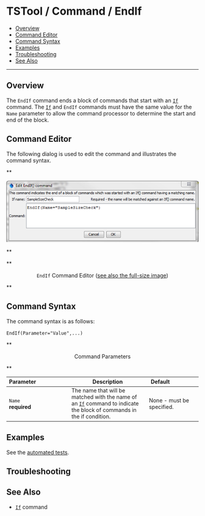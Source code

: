 # TSTool / Command / EndIf #

* [Overview](#overview)
* [Command Editor](#command-editor)
* [Command Syntax](#command-syntax)
* [Examples](#examples)
* [Troubleshooting](#troubleshooting)
* [See Also](#see-also)

-------------------------

## Overview ##

The `EndIf` command ends a block of commands that start with an
[`If`](../If/If.md) command.
The [`If`](../If/If.md) and
`EndIf` commands must have the same value for the `Name` parameter to allow the command processor to determine the
start and end of the block.

## Command Editor ##

The following dialog is used to edit the command and illustrates the command syntax.

**<p style="text-align: center;">
![EndIf](EndIf.png)
</p>**

**<p style="text-align: center;">
`EndIf` Command Editor (<a href="../EndIf.png">see also the full-size image</a>)
</p>**

## Command Syntax ##

The command syntax is as follows:

```text
EndIf(Parameter="Value",...)
```
**<p style="text-align: center;">
Command Parameters
</p>**

| **Parameter**&nbsp;&nbsp;&nbsp;&nbsp;&nbsp;&nbsp;&nbsp;&nbsp;&nbsp;&nbsp;&nbsp;&nbsp;&nbsp;&nbsp;&nbsp;&nbsp;&nbsp;&nbsp;&nbsp;&nbsp;&nbsp; | **Description** | **Default**&nbsp;&nbsp;&nbsp;&nbsp;&nbsp;&nbsp;&nbsp;&nbsp;&nbsp;&nbsp;&nbsp;&nbsp;&nbsp;&nbsp;&nbsp;&nbsp;&nbsp; |
| --------------|-----------------|----------------- |
| `Name`<br>**required** | The name that will be matched with the name of an [`If`](../If/If.md) command to indicate the block of commands in the if condition. | None - must be specified. |


## Examples ##

See the [automated tests](https://github.com/OpenCDSS/cdss-app-tstool-test/tree/master/test/regression/commands/general/EndIf).

## Troubleshooting ##

## See Also ##

* [`If`](../If/If.md) command

